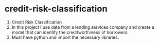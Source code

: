 # credit-risk-classification

1. Credit Risk Classification
2. In this project I use data from a lending services company and create a model that can identify the creditworthiness of borrowers.
3. Must have python and import the necessary libraries.